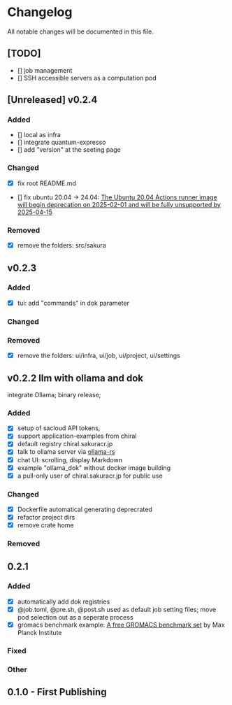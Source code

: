 # Changelog
All notable changes will be documented in this file.

## [TODO]
- [] job management
- [] SSH accessible servers as a computation pod 



## [Unreleased] v0.2.4
### Added
- [] local as infra 
- [] integrate quantum-expresso
- [] add "version" at the seeting page
### Changed
- [x] fix root README.md
- [] fix ubuntu 20.04 -> 24.04: [The Ubuntu 20.04 Actions runner image will begin deprecation on 2025-02-01 and will be fully unsupported by 2025-04-15](https://github.com/actions/runner-images/issues/11101)
### Removed
- [x] remove the folders: src/sakura 



## v0.2.3 

### Added
- [x] tui: add "commands" in dok parameter
### Changed
### Removed
- [x] remove the folders: ui/infra, ui/job, ui/project, ui/settings



## v0.2.2 llm with ollama and dok
integrate Ollama; binary release;

### Added
- [x] setup of sacloud API tokens, 
- [x] support application-examples from chiral
- [x] default registry chiral.sakuracr.jp 
- [x] talk to ollama server via [ollama-rs](https://github.com/pepperoni21/ollama-rs)
- [x] chat UI: scrolling, display Markdown
- [x] example "ollama_dok" without docker image building
- [x] a pull-only user of chiral.sakuracr.jp for public use

### Changed
- [x] Dockerfile automatical generating deprecrated
- [x] refactor project dirs
- [x] remove crate home

### Removed



## 0.2.1

### Added
- [x] automatically add dok registries
- [x] @job.toml, @pre.sh, @post.sh used as default job setting files; move pod selection out as a seperate process
- [x] gromacs benchmark example: [A free GROMACS benchmark set](https://www.mpinat.mpg.de/grubmueller/bench) by Max Planck Institute

### Fixed


### Other


## 0.1.0 - First Publishing
